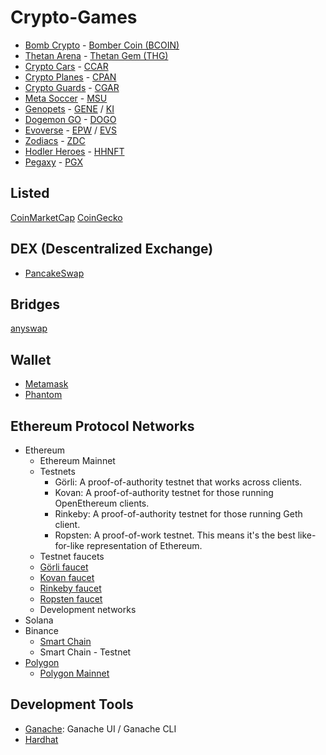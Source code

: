 # Crypto-Games

- [Bomb Crypto](https://bombcrypto.io/) - [Bomber Coin (BCOIN)](https://bscscan.com/address/0x00e1656e45f18ec6747F5a8496Fd39B50b38396D)
- [Thetan Arena](https://thetanarena.com/) - [Thetan Gem (THG)](https://bscscan.com/address/0x9fd87aefe02441b123c3c32466cd9db4c578618f)
- [Crypto Cars](https://cryptocars.me/) - [CCAR](https://bscscan.com/token/0x50332bdca94673f33401776365b66cc4e81ac81d)
- [Crypto Planes](https://cryptoplanes.me/) - [CPAN](https://bscscan.com/token/0x04260673729c5f2b9894a467736f3d85f8d34fc8)
- [Crypto Guards](https://cryptoguards.me/) - [CGAR](https://bscscan.com/token/0x432C7cf1dE2b97a013f1130f199ed9d1363215BA)
- [Meta Soccer](https://metasoccer.com/) - [MSU](https://polygonscan.com/token/0xe8377a076adabb3f9838afb77bee96eac101ffb1)
- [Genopets](https://www.genopets.me/) - [GENE]() / [KI]()
- [Dogemon GO](https://dogemongo.com/) - [DOGO](https://bscscan.com/address/0x9E6B3E35c8f563B45d864f9Ff697A144ad28A371)
- [Evoverse](https://evoverse.app/pt/info/) - [EPW]() / [EVS]()
- [Zodiacs](https://www.zodiacs.me) - [ZDC](https://bscscan.com/token/0x5649e392a1bac3e21672203589adf8f6c99f8db3)
- [Hodler Heroes](https://hodlerheroes.org/pt/) - [HHNFT](https://coinmarketcap.com/currencies/hodler-heroes-nft/)
- [Pegaxy](https://pegaxy.io/) - [PGX]()

## Listed
[CoinMarketCap](https://coinmarketcap.com/)
[CoinGecko](https://www.coingecko.com/pt)

## DEX (Descentralized Exchange)
- [PancakeSwap](https://pancakeswap.finance/swap)

## Bridges
[anyswap](https://bsc.anyswap.exchange/bridge#/router)

## Wallet
- [Metamask](https://metamask.io/)
- [Phantom](https://phantom.app/)

## Ethereum Protocol Networks

- Ethereum
  - Ethereum Mainnet 
  - Testnets
    - Görli: A proof-of-authority testnet that works across clients.
    - Kovan: A proof-of-authority testnet for those running OpenEthereum clients.
    - Rinkeby: A proof-of-authority testnet for those running Geth client.
    - Ropsten: A proof-of-work testnet. This means it's the best like-for-like representation of Ethereum. 
   - Testnet faucets
    - [Görli faucet](https://faucet.goerli.mudit.blog/)
    - [Kovan faucet](https://faucet.kovan.network/)
    - [Rinkeby faucet](https://faucet.rinkeby.io/)
    - [Ropsten faucet](https://faucet.ropsten.be/)
   - Development networks
- Solana
- Binance
  - [Smart Chain](https://academy.binance.com/pt/articles/connecting-metamask-to-binance-smart-chain)
  - Smart Chain - Testnet
- [Polygon](https://polygon.technology/)
  - [Polygon Mainnet](https://docs.polygon.technology/docs/develop/metamask/config-polygon-on-metamask/)


## Development Tools

- [Ganache](https://trufflesuite.com/ganache/): Ganache UI / Ganache CLI
- [Hardhat](https://hardhat.org/)

